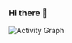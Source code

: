 ### Hi there 👋

![Activity Graph](https://activity-graph.herokuapp.com/graph?username=dmutoni&theme=github&hide_border=true&bg_color=0d1117&area_color=1f6fea&line=38d252&point=1f6fea&color=fefefe)
